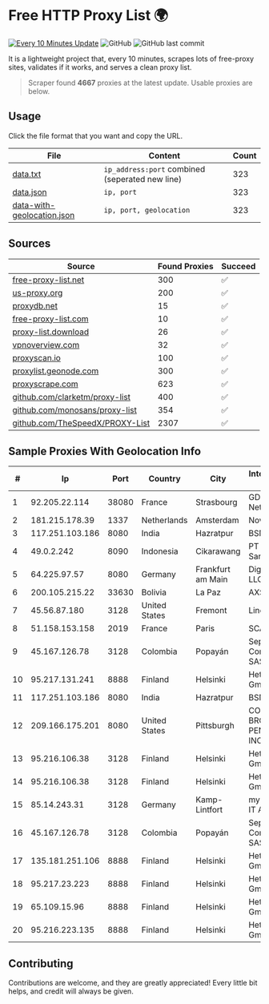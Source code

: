 
# Free HTTP Proxy List 🌍

[![Every 10 Minutes Update](https://github.com/mertguvencli/http-proxy-list/actions/workflows/main.yml/badge.svg?branch=main)](https://github.com/mertguvencli/http-proxy-list/actions/workflows/main.yml)
![GitHub](https://img.shields.io/github/license/mertguvencli/http-proxy-list)
![GitHub last commit](https://img.shields.io/github/last-commit/mertguvencli/http-proxy-list)

It is a lightweight project that, every 10 minutes, scrapes lots of free-proxy sites, validates if it works, and serves a clean proxy list.


> Scraper found **4667** proxies at the latest update. Usable proxies are below.

## Usage

Click the file format that you want and copy the URL.


|File|Content|Count|
|----|-------|-----|
|[data.txt](https://raw.githubusercontent.com/mertguvencli/http-proxy-list/main/proxy-list/data.txt)|`ip_address:port` combined (seperated new line)|323|
|[data.json](https://raw.githubusercontent.com/mertguvencli/http-proxy-list/main/proxy-list/data.json)|`ip, port`|323|
|[data-with-geolocation.json](https://raw.githubusercontent.com/mertguvencli/http-proxy-list/main/proxy-list/data-with-geolocation.json)|`ip, port, geolocation`|323|

## Sources

|Source|Found Proxies|Succeed|
|------|-------------|-------|
|[free-proxy-list.net](https://free-proxy-list.net)|300|✅|
|[us-proxy.org](https://www.us-proxy.org)|200|✅|
|[proxydb.net](http://proxydb.net)|15|✅|
|[free-proxy-list.com](https://free-proxy-list.com/?page=&port=&type%5B%5D=http&type%5B%5D=https&up_time=0&search=Search)|10|✅|
|[proxy-list.download](https://www.proxy-list.download/HTTP)|26|✅|
|[vpnoverview.com](https://vpnoverview.com/privacy/anonymous-browsing/free-proxy-servers)|32|✅|
|[proxyscan.io](https://www.proxyscan.io)|100|✅|
|[proxylist.geonode.com](https://proxylist.geonode.com/api/proxy-list?limit=300&page=1&sort_by=lastChecked&sort_type=desc&protocols=http,https)|300|✅|
|[proxyscrape.com](https://api.proxyscrape.com/v2/?request=displayproxies&protocol=http&timeout=10000&country=all&ssl=all&anonymity=all)|623|✅|
|[github.com/clarketm/proxy-list](https://raw.githubusercontent.com/clarketm/proxy-list/master/proxy-list-raw.txt)|400|✅|
|[github.com/monosans/proxy-list](https://raw.githubusercontent.com/monosans/proxy-list/main/proxies/http.txt)|354|✅|
|[github.com/TheSpeedX/PROXY-List](https://raw.githubusercontent.com/TheSpeedX/PROXY-List/master/http.txt)|2307|✅|


## Sample Proxies With Geolocation Info

|#|Ip|Port|Country|City|Internet Service Provider|
|-|--|----|-------|----|-------------------------|
|1|92.205.22.114|38080|France|Strasbourg|GD MASS Network|
|2|181.215.178.39|1337|Netherlands|Amsterdam|NovoServe B.V.|
|3|117.251.103.186|8080|India|Hazratpur|BSNL Internet|
|4|49.0.2.242|8090|Indonesia|Cikarawang|PT Usaha Adi Sanggoro|
|5|64.225.97.57|8080|Germany|Frankfurt am Main|DigitalOcean, LLC|
|6|200.105.215.22|33630|Bolivia|La Paz|AXS Bolivia S. A.|
|7|45.56.87.180|3128|United States|Fremont|Linode, LLC|
|8|51.158.153.158|2019|France|Paris|SCALEWAY|
|9|45.167.126.78|3128|Colombia|Popayán|Sepcom Comunicaciones SAS|
|10|95.217.131.241|8888|Finland|Helsinki|Hetzner Online GmbH|
|11|117.251.103.186|8080|India|Hazratpur|BSNL Internet|
|12|209.166.175.201|8080|United States|Pittsburgh|CONTINENTAL BROADBAND PENNSYLVANIA, INC.|
|13|95.216.106.38|3128|Finland|Helsinki|Hetzner Online GmbH|
|14|95.216.106.38|3128|Finland|Helsinki|Hetzner Online GmbH|
|15|85.14.243.31|3128|Germany|Kamp-Lintfort|myLoc managed IT AG|
|16|45.167.126.78|3128|Colombia|Popayán|Sepcom Comunicaciones SAS|
|17|135.181.251.106|8888|Finland|Helsinki|Hetzner Online GmbH|
|18|95.217.23.223|8888|Finland|Helsinki|Hetzner Online GmbH|
|19|65.109.15.96|8888|Finland|Helsinki|Hetzner Online GmbH|
|20|95.216.223.135|8888|Finland|Helsinki|Hetzner Online GmbH|



## Contributing

Contributions are welcome, and they are greatly appreciated! Every
little bit helps, and credit will always be given.

